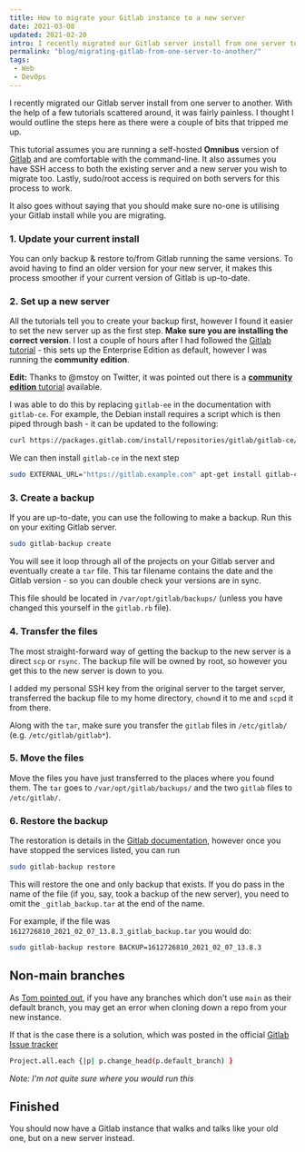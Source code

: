 ```yaml
---
title: How to migrate your Gitlab instance to a new server
date: 2021-03-08
updated: 2021-02-20
intro: I recently migrated our Gitlab server install from one server to another. With the help of a few tutorials it was fairly painless, however I thought I would outline the steps here
permalink: "blog/migrating-gitlab-from-one-server-to-another/"
tags:
 - Web
 - DevOps
---
```


I recently migrated our Gitlab server install from one server to another. With the help of a few tutorials scattered around, it was fairly painless. I thought I would outline the steps here as there were a couple of bits that tripped me up.

This tutorial assumes you are running a self-hosted **Omnibus** version of [Gitlab](https://about.gitlab.com/) and are comfortable with the command-line. It also assumes you have SSH access to both the existing server and a new server you wish to migrate too. Lastly, sudo/root access is required on both servers for this process to work.

It also goes without saying that you should make sure no-one is utilising your Gitlab install while you are migrating.

### 1. Update your current install

You can only backup & restore to/from Gitlab running the same versions. To avoid having to find an older version for your new server, it makes this process smoother if your current version of Gitlab is up-to-date.

### 2. Set up a new server

All the tutorials tell you to create your backup first, however I found it easier to set the new server up as the first step. **Make sure you are installing the correct version**. I lost a couple of hours after I had followed the [Gitlab tutorial](https://about.gitlab.com/install/) - this sets up the Enterprise Edition as default, however I was running the **community edition**.

**Edit:** Thanks to @mstoy on Twitter, it was pointed out there is a [**community edition** tutorial](https://about.gitlab.com/install/?version=ce) available.

I was able to do this by replacing `gitlab-ee` in the documentation with `gitlab-ce`. For example, the Debian install requires a script which is then piped through bash - it can be updated to the following:

```bash
curl https://packages.gitlab.com/install/repositories/gitlab/gitlab-ce/script.deb.sh | sudo bash
```

We can then install `gitlab-ce` in the next step

```bash
sudo EXTERNAL_URL="https://gitlab.example.com" apt-get install gitlab-ce

```

### 3. Create a backup

If you are up-to-date, you can use the following to make a backup. Run this on your exiting Gitlab server.

```bash
sudo gitlab-backup create
```

You will see it loop through all of the projects on your Gitlab server and eventually create a `tar` file. This tar filename contains the date and the Gitlab version - so you can double check your versions are in sync.

This file should be located in `/var/opt/gitlab/backups/` (unless you have changed this yourself in the `gitlab.rb` file).

### 4. Transfer the files

The most straight-forward way of getting the backup to the new server is a direct `scp` or `rsync`. The backup file will be owned by root, so however you get this to the new server is down to you.

I added my personal SSH key from the original server to the target server, transferred the backup file to my home directory, `chown`d it to me and `scp`d it from there.

Along with the `tar`, make sure you transfer the `gitlab` files in `/etc/gitlab/` (e.g. `/etc/gitlab/gitlab*`).

### 5. Move the files

Move the files you have just transferred to the places where you found them. The `tar` goes to `/var/opt/gitlab/backups/` and the two `gitlab` files to `/etc/gitlab/`.

### 6. Restore the backup

The restoration is details in the [Gitlab documentation](https://docs.gitlab.com/ee/raketasks/backup_restore.html#restore-for-omnibus-gitlab-installations), however once you have stopped the services listed, you can run

```bash
sudo gitlab-backup restore
```

This will restore the one and only backup that exists. If you do pass in the name of the file (if you, say, took a backup of the new server), you need to omit the `_gitlab_backup.tar` at the end of the name.

For example, if the file was `1612726810_2021_02_07_13.8.3_gitlab_backup.tar` you would do:

```bash
sudo gitlab-backup restore BACKUP=1612726810_2021_02_07_13.8.3
```

## Non-main branches

As [Tom pointed out](https://gitlab.com/mikestreety/mikestreety/-/issues/2), if you have any branches which don't use `main` as their default branch, you may get an error when cloning down a repo from your new instance.

If that is the case there is a solution, which was posted in the official [Gitlab Issue tracker](https://gitlab.com/gitlab-org/gitlab/-/issues/343905#note_770735311)

```bash
Project.all.each {|p| p.change_head(p.default_branch) }
```

_Note: I'm not quite sure where you would run this_

## Finished

You should now have a Gitlab instance that walks and talks like your old one, but on a new server instead.
